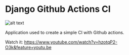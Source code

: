 # Django Github Actions CI

![alt text](https://github.com/lucasmagnum/django-github-actions-ci/workflows/Python%20application/badge.svg)

Application used to create a simple CI with Github actions.


Watch it: https://www.youtube.com/watch?v=hzotqP2-O3k&feature=youtu.be
